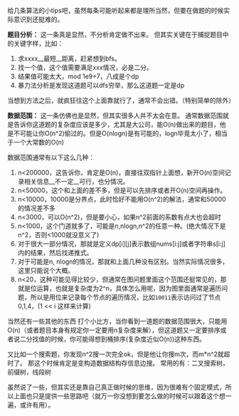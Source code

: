 给几条算法的小tips吧，虽然每条可能听起来都是理所当然，但要在做题的时候实际意识到还挺难的。

__题目分析：__
这一条真是显然，不分析肯定做不出来。
但其实关键在于捕捉题目中的关键字样，比如：
1. 求xxxx__最短__距离，赶紧想到bfs。
2. 找一个值，这个值需要满足xxx情况，必是二分。
3. 结果值可能太大，mod 1e9+7，八成是个dp
4. 暴力法分析是发现这道题可以dfs穷举，那么这道题一定是dp

当想到方法之后，就疯狂往这个上面靠就行了，通常不会出错。（特别简单的除外）

__数据范围：__
这一条仿佛也是显然，但其实很多人并不太会在意。
通常数据范围就是告诉你这道题的复杂度应该是多少，尤其是大公司，能O(n)做出来的题目，他是不可能让你O(n^2)偷过的。但是O(nlogn)是有可能的，logn毕竟太小了，相当于一个大常数的O(n)

数据范围通常有以下这么几种：
1. n<200000，这告诉你，肯定是O(n)，直接往双指针上面想，新开O(n)空间记录相关信息__不一定__可行，也分情况。
2. n<50000，这个和上面的差不多，但是可以先排序或者开O(n)空间再操作。
3. n<10000，10000是分界点，此时恰好不能用O(n^2)的解法，通常和50000的情况差不多
4. n<3000，可以O(n^2)，但是要小心，如果n^2前面的系数有点大也会超时
5. n<1000，这个门道就多了，可能是n,nlogn,n^2的任意一种。(绝大情况下是n^2，否则<1000就没意义了)
  1. 对于很大一部分情况，那就是定义dp\[i][j]表示数组nums[i:j]或者字符串s[i:j]内的结果，然后找递推式。
  2. 对于可能是n, nlogn的情况，那就和上面几种没有区别。当然实际情况很多，这里只能说个大概。
6. n<20，这种可能见得比较少，但通常在图问题里面这个范围还挺常见的，那就是位运算，也就是复杂度为2^n，具体怎么用呢，因为图里面通常是遍历问题，所以是用位来记录每个节点的遍历情况，比如`10011`表示访问过了节点0,1,4，(1 << i 这样来计算)

当然还有一些其他的东西
打个小比方，当你看到一道题的数据范围很大，只能用O(n)（或者题目本身有规定你一定要用n复杂度来解），但这道题又一定要排序或者说二分找值的时候，你可能得想到桶排序(复杂度近似O(n))这种东西。

又比如一个搜索题，你发现n^2搜一次完全ok，但是他让你搜m次，而m*n^2就超时了。
那这个时候肯定是变构造数据结构存信息边搜。
常用的有：二叉搜索树，前缀树，线段树


虽然说了一些，但其实还是靠自己真正做时候的思维，因为很难有个固定模式，所以上面也只是提供一些思路吧（就万一你没想到要怎么做的时候可以跟着这个想一遍，或许有用）。